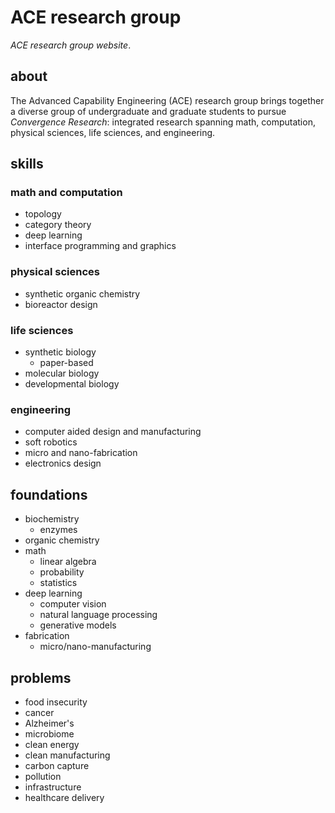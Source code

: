# ACE research group

_ACE research group website_.

## about
The Advanced Capability Engineering (ACE) research group brings together a diverse group of undergraduate and graduate students to pursue _Convergence Research_: integrated research spanning math, computation, physical sciences, life sciences, and engineering.

## skills

### math and computation
- topology
- category theory
- deep learning
- interface programming and graphics

### physical sciences
- synthetic organic chemistry
- bioreactor design

### life sciences
- synthetic biology
    - paper-based
- molecular biology
- developmental biology

### engineering
- computer aided design and manufacturing
- soft robotics
- micro and nano-fabrication
- electronics design

## foundations
- biochemistry
    - enzymes
- organic chemistry
- math
    - linear algebra
    - probability
    - statistics
- deep learning
    - computer vision
    - natural language processing
    - generative models
- fabrication
    - micro/nano-manufacturing

## problems
- food insecurity
- cancer
- Alzheimer's
- microbiome
- clean energy
- clean manufacturing
- carbon capture
- pollution
- infrastructure
- healthcare delivery
